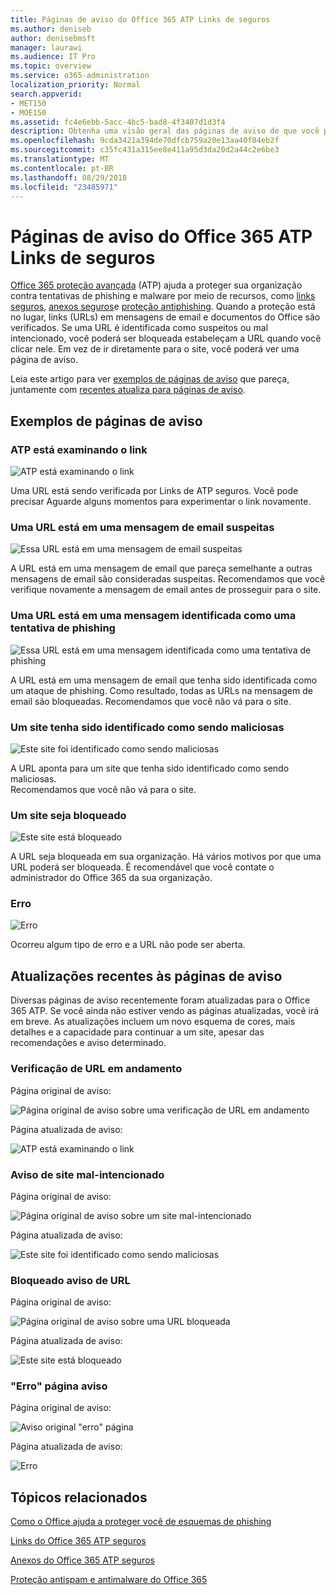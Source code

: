```yaml
---
title: Páginas de aviso do Office 365 ATP Links de seguros
ms.author: deniseb
author: denisebmsft
manager: laurawi
ms.audience: IT Pro
ms.topic: overview
ms.service: o365-administration
localization_priority: Normal
search.appverid:
- MET150
- MOE150
ms.assetid: fc4e6ebb-5acc-4bc5-bad8-4f3407d1d3f4
description: Obtenha uma visão geral das páginas de aviso de que você pode ver quando a proteção de ameaça avançadas do Office 365 estiver no trabalho.
ms.openlocfilehash: 9cda3421a394de70dfcb759a20e13aa40f84eb2f
ms.sourcegitcommit: c35fc431a315ee8e411a95d3da20d2a44c2e6be3
ms.translationtype: MT
ms.contentlocale: pt-BR
ms.lasthandoff: 08/29/2018
ms.locfileid: "23485971"
---
```

# <a name="office-365-atp-safe-links-warning-pages"></a>Páginas de aviso do Office 365 ATP Links de seguros

[Office 365 proteção avançada](office-365-atp.md) (ATP) ajuda a proteger sua organização contra tentativas de phishing e malware por meio de recursos, como [links seguros](atp-safe-links.md), [anexos seguros](atp-safe-attachments.md)e [proteção antiphishing](anti-phishing-protection.md). Quando a proteção está no lugar, links (URLs) em mensagens de email e documentos do Office são verificados. Se uma URL é identificada como suspeitos ou mal intencionado, você poderá ser bloqueada estabeleçam a URL quando você clicar nele. Em vez de ir diretamente para o site, você poderá ver uma página de aviso. 
  
Leia este artigo para ver [exemplos de páginas de aviso](atp-safe-links-warning-pages.md#examples) que pareça, juntamente com [recentes atualiza para páginas de aviso](atp-safe-links-warning-pages.md#updates).
  
## <a name="examples-of-warning-pages"></a>Exemplos de páginas de aviso

### <a name="atp-is-scanning-the-link"></a>ATP está examinando o link

![ATP está examinando o link](media/ee8dd5ed-6b91-4248-b054-12b719e8d0ed.png)

Uma URL está sendo verificada por Links de ATP seguros. Você pode precisar Aguarde alguns momentos para experimentar o link novamente.

### <a name="a-url-is-in-a-suspicious-email-message"></a>Uma URL está em uma mensagem de email suspeitas

![Essa URL está em uma mensagem de email suspeitas](media/33f57923-23e3-4b0f-838b-6ad589ba897b.png)

A URL está em uma mensagem de email que pareça semelhante a outras mensagens de email são consideradas suspeitas. Recomendamos que você verifique novamente a mensagem de email antes de prosseguir para o site.

### <a name="a-url-is-in-a-message-identified-as-a-phishing-attempt"></a>Uma URL está em uma mensagem identificada como uma tentativa de phishing

![Essa URL está em uma mensagem identificada como uma tentativa de phishing](media/6e544a28-0604-4821-aba6-d5a57bb917e5.png)

A URL está em uma mensagem de email que tenha sido identificada como um ataque de phishing. Como resultado, todas as URLs na mensagem de email são bloqueadas. Recomendamos que você não vá para o site.

### <a name="a-site-has-been-identified-as-malicious"></a>Um site tenha sido identificado como sendo maliciosas

![Este site foi identificado como sendo maliciosas](media/058883c8-23f0-4672-9c1c-66b084796177.png)

A URL aponta para um site que tenha sido identificado como sendo maliciosas.  <br/> Recomendamos que você não vá para o site.

### <a name="a-site-is-blocked"></a>Um site seja bloqueado

![Este site está bloqueado](media/6b4bda2d-a1e6-419e-8b10-588e83c3af3f.png)

A URL seja bloqueada em sua organização. Há vários motivos por que uma URL poderá ser bloqueada. É recomendável que você contate o administrador do Office 365 da sua organização.

### <a name="an-error-has-occurred"></a>Erro

![Erro](media/2f7465a4-1cf4-4c1c-b7d4-3c07e4b795b4.png)

Ocorreu algum tipo de erro e a URL não pode ser aberta.

   
## <a name="recent-updates-to-warning-pages"></a>Atualizações recentes às páginas de aviso

Diversas páginas de aviso recentemente foram atualizadas para o Office 365 ATP. Se você ainda não estiver vendo as páginas atualizadas, você irá em breve. As atualizações incluem um novo esquema de cores, mais detalhes e a capacidade para continuar a um site, apesar das recomendações e aviso determinado.

### <a name="url-scan-in-progress"></a>Verificação de URL em andamento

Página original de aviso:

![Página original de aviso sobre uma verificação de URL em andamento](media/04368763-763f-43d6-94a4-a48291d36893.png)

Página atualizada de aviso:

![ATP está examinando o link](media/ee8dd5ed-6b91-4248-b054-12b719e8d0ed.png)

### <a name="malicious-site-warning"></a>Aviso de site mal-intencionado

Página original de aviso:

![Página original de aviso sobre um site mal-intencionado](media/b9efda09-6dd8-46ef-82cb-56e4d538b8f5.png)

Página atualizada de aviso:

![Este site foi identificado como sendo maliciosas](media/058883c8-23f0-4672-9c1c-66b084796177.png)

### <a name="blocked-url-warning"></a>Bloqueado aviso de URL

Página original de aviso:

![Página original de aviso sobre uma URL bloqueada](media/3d6ba028-30bf-45fc-958e-d3aad3defc83.png)

Página atualizada de aviso:

![Este site está bloqueado](media/6b4bda2d-a1e6-419e-8b10-588e83c3af3f.png)

### <a name="error-occurred-warning-page"></a>"Erro" página aviso

Página original de aviso:

![Aviso original "erro" página](media/9aaa4383-2f23-48be-bdaa-8efbcb2acc70.png)

Página atualizada de aviso:

![Erro](media/2f7465a4-1cf4-4c1c-b7d4-3c07e4b795b4.png)
  
   
## <a name="related-topics"></a>Tópicos relacionados

[Como o Office ajuda a proteger você de esquemas de phishing](https://support.office.com/article/be0de46a-29cd-4c59-aaaf-136cf177d593)
  
[Links do Office 365 ATP seguros](atp-safe-links.md)
  
[Anexos do Office 365 ATP seguros](atp-safe-attachments.md)
  
[Proteção antispam e antimalware do Office 365](anti-spam-and-anti-malware-protection.md)
  

